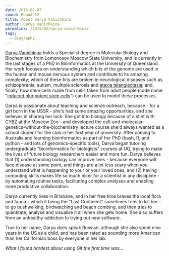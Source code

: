 ```yaml
---
date: 2015-02-07
round: Round 12
title: About Darya Vanichkina
author: Darya Vanichkina
permalink: /2015/02/darya-vanichkina/
tags:
  - Biography
---
```

[Darya Vanichkina](daryavanichkina.com) holds a Specialist degree in Molecular Biology and Biochemistry from Lomonosov Moscow State University, and is currently in the last stages of a PhD in Bioinformatics at the University of Queensland. Her work focuses on understanding which bits of the genome are used in the human and mouse nervous system and contribute to its amazing complexity; which of these bits are broken in neurological diseases such as schizophrenia, autism, multiple sclerosis and [ataxia telangiectasia](http://ghr.nlm.nih.gov/condition/ataxia-telangiectasia); and, finally, how stem cells made from cells taken from adult people (code name "[induced pluripotent stem cells](https://en.wikipedia.org/wiki/Induced_pluripotent_stem_cell)") can be used to model these processes.

Darya is passionate about teaching and science outreach, because - for a girl born in the USSR - she's had some amazing opportunities, and she believes in sharing her luck. She got into biology because of a stint with CYBZ at the Moscow Zoo - and developed the cell-and-molecular-genetics-without-the-biochemistry lecture course she'd always wanted as a school student for the club in her first year of university. After coming to Australia and learning bioinformatics as part of her PhD (bash, R, and python - and lots of genomics-specific tools), Darya began tutoring undergraduate "bioinformatics for biologists" courses at UQ, trying to make the lives of future biology researchers easier and more fun. Darya believes that (1) understanding biology can improve lives - because everyone will face disease at some point, and things are a lot less scary when you understand what is happening to your or your loved ones, and (2) having computing skills makes life so much nicer for a scientist in any discipline - by automating routine tasks, facilitating complex analyses and enabling more productive collaboration. 

Darya currently lives in Brisbane, and in her free time braves the local flora and fauna - which it being the "Last Continent" sometimes tries to kill her - to go bushwalking, birdwatching and beach combing, and then tries to quantitate, analyse and visualise it all when she gets home. She also suffers from an unhealthy addiction to trying out new software. 

True to her name, Darya does speak Russian, although she also spent nine years in the US as a child, and has been rated as sounding more American than her Californian boss by everyone in her lab. 

*What I found hardest about using Git the first time was...*
